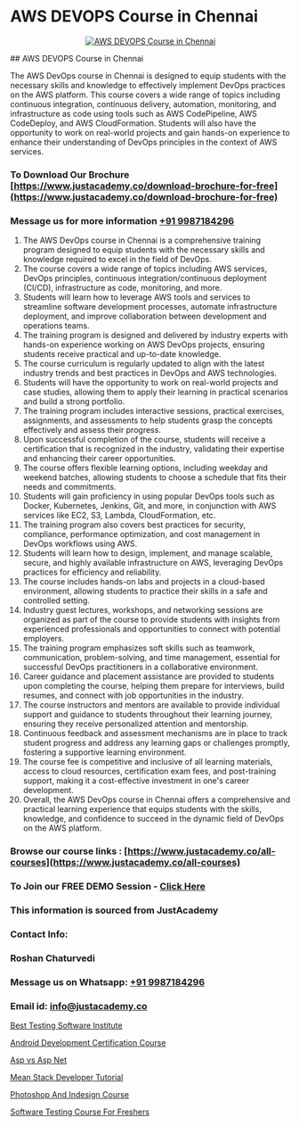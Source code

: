 # AWS DEVOPS Course in Chennai

<p align="center">
  <a href="https://justacademy.co/program-detail/software-testing">
    <img src="https://justacademy.co/storage2/program_images/1704700438.webp" alt="AWS DEVOPS Course in Chennai">
  </a>
</p>
## AWS DEVOPS Course in Chennai

The AWS DevOps course in Chennai is designed to equip students with the necessary skills and knowledge to effectively implement DevOps practices on the AWS platform. This course covers a wide range of topics including continuous integration, continuous delivery, automation, monitoring, and infrastructure as code using tools such as AWS CodePipeline, AWS CodeDeploy, and AWS CloudFormation. Students will also have the opportunity to work on real-world projects and gain hands-on experience to enhance their understanding of DevOps principles in the context of AWS services.
### To Download Our Brochure [https://www.justacademy.co/download-brochure-for-free](https://www.justacademy.co/download-brochure-for-free)
### Message us for more information [+91 9987184296](https://api.whatsapp.com/send?phone=919987184296)
1) The AWS DevOps course in Chennai is a comprehensive training program designed to equip students with the necessary skills and knowledge required to excel in the field of DevOps.
2) The course covers a wide range of topics including AWS services, DevOps principles, continuous integration/continuous deployment (CI/CD), infrastructure as code, monitoring, and more.
3) Students will learn how to leverage AWS tools and services to streamline software development processes, automate infrastructure deployment, and improve collaboration between development and operations teams.
4) The training program is designed and delivered by industry experts with hands-on experience working on AWS DevOps projects, ensuring students receive practical and up-to-date knowledge.
5) The course curriculum is regularly updated to align with the latest industry trends and best practices in DevOps and AWS technologies.
6) Students will have the opportunity to work on real-world projects and case studies, allowing them to apply their learning in practical scenarios and build a strong portfolio.
7) The training program includes interactive sessions, practical exercises, assignments, and assessments to help students grasp the concepts effectively and assess their progress.
8) Upon successful completion of the course, students will receive a certification that is recognized in the industry, validating their expertise and enhancing their career opportunities.
9) The course offers flexible learning options, including weekday and weekend batches, allowing students to choose a schedule that fits their needs and commitments.
10) Students will gain proficiency in using popular DevOps tools such as Docker, Kubernetes, Jenkins, Git, and more, in conjunction with AWS services like EC2, S3, Lambda, CloudFormation, etc.
11) The training program also covers best practices for security, compliance, performance optimization, and cost management in DevOps workflows using AWS.
12) Students will learn how to design, implement, and manage scalable, secure, and highly available infrastructure on AWS, leveraging DevOps practices for efficiency and reliability.
13) The course includes hands-on labs and projects in a cloud-based environment, allowing students to practice their skills in a safe and controlled setting.
14) Industry guest lectures, workshops, and networking sessions are organized as part of the course to provide students with insights from experienced professionals and opportunities to connect with potential employers.
15) The training program emphasizes soft skills such as teamwork, communication, problem-solving, and time management, essential for successful DevOps practitioners in a collaborative environment.
16) Career guidance and placement assistance are provided to students upon completing the course, helping them prepare for interviews, build resumes, and connect with job opportunities in the industry.
17) The course instructors and mentors are available to provide individual support and guidance to students throughout their learning journey, ensuring they receive personalized attention and mentorship.
18) Continuous feedback and assessment mechanisms are in place to track student progress and address any learning gaps or challenges promptly, fostering a supportive learning environment.
19) The course fee is competitive and inclusive of all learning materials, access to cloud resources, certification exam fees, and post-training support, making it a cost-effective investment in one's career development.
20) Overall, the AWS DevOps course in Chennai offers a comprehensive and practical learning experience that equips students with the skills, knowledge, and confidence to succeed in the dynamic field of DevOps on the AWS platform.

### Browse our course links : [https://www.justacademy.co/all-courses](https://www.justacademy.co/all-courses) 
### To Join our FREE DEMO Session - [Click Here](https://www.justacademy.co/register-for-course-demo)


### This information is sourced from JustAcademy
### Contact Info:
### Roshan Chaturvedi
### Message us on Whatsapp: [+91 9987184296](https://api.whatsapp.com/send?phone=919987184296)
### Email id: [info@justacademy.co](mailto:info@justacademy.co)
                
[Best Testing Software Institute](https://www.linkedin.com/pulse/best-testing-software-institute-justacademy-thane-tvdac?trackingId=XVr5pnY9XbNRhCVUdfpPoA%3D%3D&lipi=urn%3Ali%3Apage%3Ad_flagship3_company_admin%3BQUUDXGyzQlqUHLkfVC%2F2FQ%3D%3D)

[Android Development Certification Course](https://www.linkedin.com/pulse/android-development-certification-course-q9mwf/)

[Asp vs Asp Net](https://medium.com/@prempja40/asp-vs-asp-net-99a9dd7a131d)

[Mean Stack Developer Tutorial](https://medium.com/@shivamja27/mean-stack-developer-tutorial-82888e4a6b75)

[Photoshop And Indesign Course](https://justacademyin.github.io/justacademy/photoshop-and-indesign-course)

[Software Testing Course For Freshers](https://justacademyin.github.io/justacademy/software-testing-course-for-freshers)

